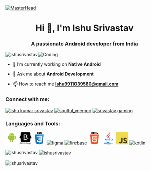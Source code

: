 [![MasterHead](https://1.bp.blogspot.com/-7A4WynwLsMw/XbBpCXG8fHI/AAAAAAAAMt4/uOa1bpLskYgrwGbllhSu2SDj_Mig8SXJQCLcBGAsYHQ/s1600/2000_600px.gif)](https://rishavchanda.io)
<h1 align="center">Hi 👋, I'm Ishu Srivastav</h1>
<h3 align="center">A passionate Android developer from India</h3>
 <img align="right" alt="Coding" width="400" src="https://cdn.dribbble.com/users/1059583/screenshots/4171367/coding-freak.gif"  /> 

<p align="left"> <img src="https://komarev.com/ghpvc/?username=ishusrivastav&label=Profile%20views&color=0e75b6&style=flat" alt="ishusrivastav" /> 

- 🔭 I’m currently working on **Native Android**

- 💬 Ask me about **Android Development**

- 📫 How to reach me **Ishu9911039580@gmail.com**

<h3 align="left">Connect with me:</h3>
<p align="left">
<a href="https://fb.com/ishu kumar srivastav" target="blank"><img align="center" src="https://raw.githubusercontent.com/rahuldkjain/github-profile-readme-generator/master/src/images/icons/Social/facebook.svg" alt="ishu kumar srivastav" height="30" width="40" /></a>
<a href="https://instagram.com/soulful_memori" target="blank"><img align="center" src="https://raw.githubusercontent.com/rahuldkjain/github-profile-readme-generator/master/src/images/icons/Social/instagram.svg" alt="soulful_memori" height="30" width="40" /></a>
<a href="https://www.youtube.com/c/srivastav gaming" target="blank"><img align="center" src="https://raw.githubusercontent.com/rahuldkjain/github-profile-readme-generator/master/src/images/icons/Social/youtube.svg" alt="srivastav gaming" height="30" width="40" /></a>
</p>

<h3 align="left">Languages and Tools:</h3>
<p align="left"> <a href="https://developer.android.com" target="_blank" rel="noreferrer"> <img src="https://raw.githubusercontent.com/devicons/devicon/master/icons/android/android-original-wordmark.svg" alt="android" width="40" height="40"/> </a> <a href="https://getbootstrap.com" target="_blank" rel="noreferrer"> <img src="https://raw.githubusercontent.com/devicons/devicon/master/icons/bootstrap/bootstrap-plain-wordmark.svg" alt="bootstrap" width="40" height="40"/> </a> <a href="https://www.w3schools.com/css/" target="_blank" rel="noreferrer"> <img src="https://raw.githubusercontent.com/devicons/devicon/master/icons/css3/css3-original-wordmark.svg" alt="css3" width="40" height="40"/> </a> <a href="https://www.figma.com/" target="_blank" rel="noreferrer"> <img src="https://www.vectorlogo.zone/logos/figma/figma-icon.svg" alt="figma" width="40" height="40"/> </a> <a href="https://firebase.google.com/" target="_blank" rel="noreferrer"> <img src="https://www.vectorlogo.zone/logos/firebase/firebase-icon.svg" alt="firebase" width="40" height="40"/> </a> <a href="https://www.w3.org/html/" target="_blank" rel="noreferrer"> <img src="https://raw.githubusercontent.com/devicons/devicon/master/icons/html5/html5-original-wordmark.svg" alt="html5" width="40" height="40"/> </a> <a href="https://www.java.com" target="_blank" rel="noreferrer"> <img src="https://raw.githubusercontent.com/devicons/devicon/master/icons/java/java-original.svg" alt="java" width="40" height="40"/> </a> <a href="https://developer.mozilla.org/en-US/docs/Web/JavaScript" target="_blank" rel="noreferrer"> <img src="https://raw.githubusercontent.com/devicons/devicon/master/icons/javascript/javascript-original.svg" alt="javascript" width="40" height="40"/> </a> <a href="https://kotlinlang.org" target="_blank" rel="noreferrer"> <img src="https://www.vectorlogo.zone/logos/kotlinlang/kotlinlang-icon.svg" alt="kotlin" width="40" height="40"/> </a> </p>

<p><img align="left" src="https://github-readme-stats.vercel.app/api/top-langs?username=ishusrivastav&show_icons=true&locale=en&layout=compact" alt="ishusrivastav" /></p>

<p>&nbsp;<img align="center" src="https://github-readme-stats.vercel.app/api?username=ishusrivastav&show_icons=true&locale=en" alt="ishusrivastav" /></p>

<p><img align="center" src="https://github-readme-streak-stats.herokuapp.com/?user=ishusrivastav&" alt="ishusrivastav" /></p>

